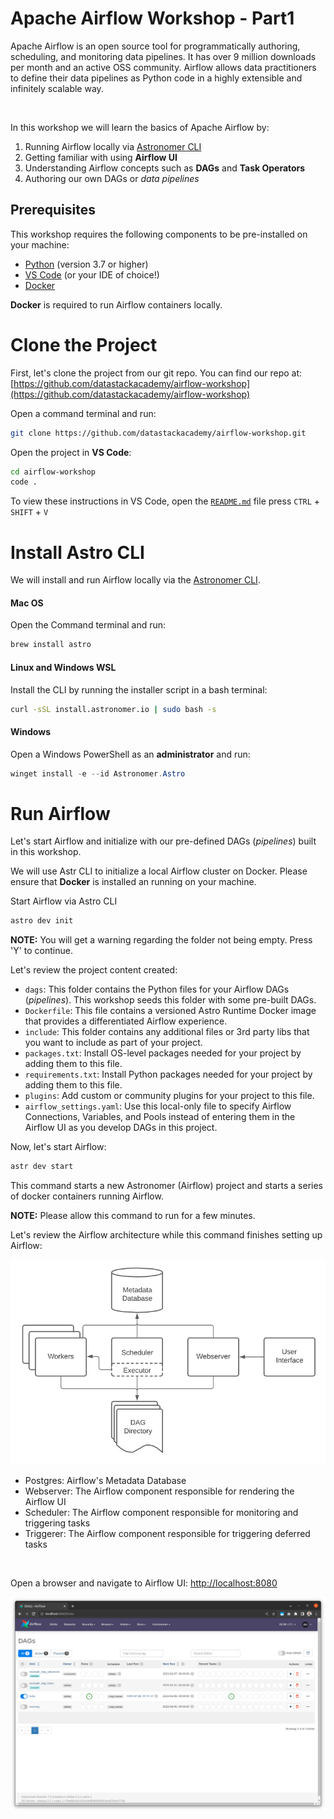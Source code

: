 Apache Airflow Workshop - Part1
=================================

Apache Airflow is an open source tool for programmatically authoring, scheduling, and monitoring data pipelines. It has over 9 million downloads per month and an active OSS community. Airflow allows data practitioners to define their data pipelines as Python code in a highly extensible and infinitely scalable way.

<br>

In this workshop we will learn the basics of Apache Airflow by:

1. Running Airflow locally via [Astronomer CLI](https://docs.astronomer.io/astro/cli/overview)
2. Getting familiar with using **Airflow UI**
3. Understanding Airflow concepts such as **DAGs** and **Task Operators**
4. Authoring our own DAGs or _data pipelines_


## Prerequisites

This workshop requires the following components to be pre-installed on your machine:

- [Python](https://python.land/installing-python) (version 3.7 or higher)
- [VS Code](https://code.visualstudio.com/download) (or your IDE of choice!)
- [Docker](https://docs.docker.com/get-docker/)

**Docker** is required to run Airflow containers locally.


Clone the Project
=================

First, let's clone the project from our git repo. You can find our repo at: [https://github.com/datastackacademy/airflow-workshop](https://github.com/datastackacademy/airflow-workshop)

Open a command terminal and run:

```bash
git clone https://github.com/datastackacademy/airflow-workshop.git
```

Open the project in **VS Code**:

```bash
cd airflow-workshop
code .
```

To view these instructions in VS Code, open the [`README.md`](README.md) file press `CTRL` + `SHIFT` + `V`



Install Astro CLI
=================

We will install and run Airflow locally via the [Astronomer CLI](https://docs.astronomer.io/astro/cli/install-cli).

#### Mac OS

Open the Command terminal and run:

```bash
brew install astro
```

#### Linux and Windows WSL

Install the CLI by running the installer script in a bash terminal:

```bash
curl -sSL install.astronomer.io | sudo bash -s
```

#### Windows

Open a Windows PowerShell as an **administrator** and run:

```powershell
winget install -e --id Astronomer.Astro
```



Run Airflow
===========

Let's start Airflow and initialize with our pre-defined DAGs (_pipelines_) built in this workshop. 

We will use Astr CLI to initialize a local Airflow cluster on Docker. Please ensure that **Docker** is installed an running on your machine.

Start Airflow via Astro CLI

```bash
astro dev init
```

**NOTE:** You will get a warning regarding the folder not being empty. Press 'Y' to continue.

Let's review the project content created:

- `dags`: This folder contains the Python files for your Airflow DAGs (_pipelines_). This workshop seeds this folder with some pre-built DAGs.
- `Dockerfile`: This file contains a versioned Astro Runtime Docker image that provides a differentiated Airflow experience. 
- `include`: This folder contains any additional files or 3rd party libs that you want to include as part of your project.
- `packages.txt`: Install OS-level packages needed for your project by adding them to this file.
- `requirements.txt`: Install Python packages needed for your project by adding them to this file.
- `plugins`: Add custom or community plugins for your project to this file.
- `airflow_settings.yaml`: Use this local-only file to specify Airflow Connections, Variables, and Pools instead of entering them in the Airflow UI as you develop DAGs in this project.

Now, let's start Airflow:

```bash
astr dev start
```

This command starts a new Astronomer (Airflow) project and starts a series of docker containers running Airflow. 

**NOTE:** Please allow this command to run for a few minutes.

Let's review the Airflow architecture while this command finishes setting up Airflow:

![Airflow Diagram](imgs/airflow-arch-diag-basic.png)

- Postgres: Airflow's Metadata Database
- Webserver: The Airflow component responsible for rendering the Airflow UI
- Scheduler: The Airflow component responsible for monitoring and triggering tasks
- Triggerer: The Airflow component responsible for triggering deferred tasks

<br>

Open a browser and navigate to Airflow UI: [http://localhost:8080](http://localhost:8080/home)

![Airflow UI](imgs/airflow-ui-01.png)



